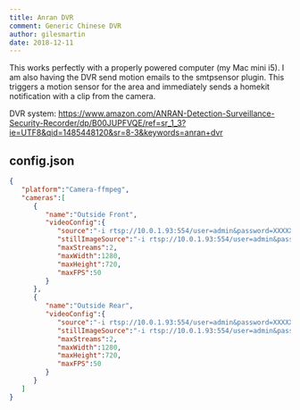 ```yaml
---
title: Anran DVR
comment: Generic Chinese DVR
author: gilesmartin
date: 2018-12-11
---
```

This works perfectly with a properly powered computer (my Mac mini i5). I am also having the DVR send motion emails to the smtpsensor plugin. This triggers a motion sensor for the area and immediately sends a homekit notification with a clip from the camera.

DVR system: https://www.amazon.com/ANRAN-Detection-Surveillance-Security-Recorder/dp/B00JUPFVQE/ref=sr_1_3?ie=UTF8&qid=1485448120&sr=8-3&keywords=anran+dvr

## config.json

```json
{
   "platform":"Camera-ffmpeg",
   "cameras":[
      {
         "name":"Outside Front",
         "videoConfig":{
            "source":"-i rtsp://10.0.1.93:554/user=admin&password=XXXXXX&channel=1&stream=0.sdp?real_stream--rtp-caching=100",
            "stillImageSource":"-i rtsp://10.0.1.93:554/user=admin&password=XXXXXX&channel=1&stream=1.sdp?real_stream--rtp-caching=100",
            "maxStreams":2,
            "maxWidth":1280,
            "maxHeight":720,
            "maxFPS":50
         }
      },
      {
         "name":"Outside Rear",
         "videoConfig":{
            "source":"-i rtsp://10.0.1.93:554/user=admin&password=XXXXXX&channel=2&stream=0.sdp?real_stream--rtp-caching=100",
            "stillImageSource":"-i rtsp://10.0.1.93:554/user=admin&password=XXXXXX&channel=2&stream=1.sdp?real_stream--rtp-caching=100",
            "maxStreams":2,
            "maxWidth":1280,
            "maxHeight":720,
            "maxFPS":50
         }
      }
   ]
}
```
